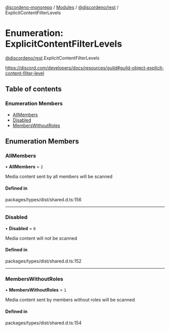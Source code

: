[discordeno-monorepo](../README.md) / [Modules](../modules.md) / [@discordeno/rest](../modules/discordeno_rest.md) / ExplicitContentFilterLevels

# Enumeration: ExplicitContentFilterLevels

[@discordeno/rest](../modules/discordeno_rest.md).ExplicitContentFilterLevels

https://discord.com/developers/docs/resources/guild#guild-object-explicit-content-filter-level

## Table of contents

### Enumeration Members

- [AllMembers](discordeno_rest.ExplicitContentFilterLevels.md#allmembers)
- [Disabled](discordeno_rest.ExplicitContentFilterLevels.md#disabled)
- [MembersWithoutRoles](discordeno_rest.ExplicitContentFilterLevels.md#memberswithoutroles)

## Enumeration Members

### AllMembers

• **AllMembers** = `2`

Media content sent by all members will be scanned

#### Defined in

packages/types/dist/shared.d.ts:156

---

### Disabled

• **Disabled** = `0`

Media content will not be scanned

#### Defined in

packages/types/dist/shared.d.ts:152

---

### MembersWithoutRoles

• **MembersWithoutRoles** = `1`

Media content sent by members without roles will be scanned

#### Defined in

packages/types/dist/shared.d.ts:154
